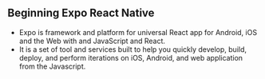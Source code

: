 ## Beginning Expo React Native
- Expo is framework and platform for universal React app for Android, iOS and the Web with and JavaScript and React.
- It is a set of tool and services built to help you quickly develop, build, deploy, and perform iterations on iOS, Android, and web application from the Javascript.
